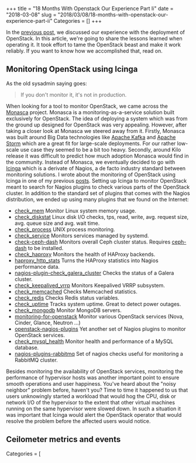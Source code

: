 +++
title = "18 Months With Openstack Our Experience Part Ii"
date = "2018-03-08"
slug = "2018/03/08/18-months-with-openstack-our-experience-part-ii"
Categories = []
+++

In the [previous post](/blog/2018/02/19/18-months-with-openstack-our-experience-part-i/), we discussed our experience with the deployment of OpenStack. In this article, we're going to share the lessons learned when operating it. It took effort to tame the OpenStack beast and make it work reliably. If you want to know how we accomplished that, read on.

<!--more-->

## Monitoring OpenStack using Icinga

As the old sysadmin saying goes:
> If you don't monitor it, it's not in production.

When looking for a tool to monitor OpenStack, we came across the [Monasca](https://wiki.openstack.org/wiki/Monasca) project. Monasca is a monitoring-as-a-service solution built exclusively for OpenStack. The idea of deploying a system which was from the ground up designed for OpenStack was very appealing. However, after taking a closer look at Monasca we steered away from it. Firstly, Monasca was built around Big Data technologies like [Apache Kafka](https://kafka.apache.org) and [Apache Storm](http://storm.apache.org/) which are a great fit for large-scale deployments. For our rather low-scale use case they seemed to be a bit too heavy. Secondly, around Kilo release it was difficult to predict how much adoption Monasca would find in the community. Instead of Monasca, we eventually decided to go with [Icinga](https://www.icinga.com/) which is a derivate of Nagios, a de facto industry standard between monitoring solutions. I wrote about the monitoring of OpenStack using Icinga in one of my previous [posts](/blog/2015/11/30/monitoring-openstack-cluster-with-icinga/). Setting up Icinga to monitor OpenStack meant to search for Nagios plugins to check various parts of the OpenStack cluster. In addition to the standard set of plugins that comes with the Nagios distribution, we ended up using many plugins that we found on the Internet:

*  [check_mem](https://github.com/justintime/nagios-plugins) Monitor Linux system memory usage.
* [check_diskstat](https://github.com/mclarkson/check_diskstat) Linux disk I/O checks, tps, read, write, avg. request size, avg. queue size and avg. wait time.
* [check_process](https://github.com/nguttman/Nagios-Checks/tree/master/Unix/Check_Process) UNIX process monitoring.
* [check_service](https://github.com/jonschipp/nagios-plugins/blob/master/check_service.sh) Monitors services managed by systemd.
* [check-ceph-dash](https://github.com/Crapworks/check_ceph_dash) Monitors overall Ceph cluster status. Requires [ceph-dash](https://github.com/Crapworks/ceph-dash) to be installed.
* [check_haproxy](https://github.com/noseka1/check_haproxy) Monitors the health of HAProxy backends.
* [haproxy_http_stats](https://github.com/polymorf/check_haproxy) Turns the HAProxy statistics into Nagios performance data.
* [nagios-plugin-check_galera_cluster](https://github.com/noseka1/nagios-plugin-check_galera_cluster) Checks the status of a Galera cluster.
* [check_keepalived_vrrp](https://github.com/alaskacommunications/nagios_check_keepalived) Monitors Keepalived VRRP subsystem.
* [check_memcached](https://github.com/willixix/WL-NagiosPlugins/blob/master/check_memcached.pl) Checks Memcached statistics.
* [check_redis](https://github.com/willixix/WL-NagiosPlugins/blob/master/check_redis.pl) Checks Redis status variables.
* [check_uptime](https://github.com/willixix/WL-NagiosPlugins/blob/master/check_uptime.pl) Tracks system uptime. Great to detect power outages.
* [check_mongodb](https://github.com/mzupan/nagios-plugin-mongodb) Monitor MongoDB servers.
* [monitoring-for-openstack](https://github.com/noseka1/monitoring-for-openstack) Monitor various OpenStack services (Nova, Cinder, Glance, Neutron ...)
* [openstack-nagios-plugins](https://github.com/noseka1/openstack-nagios-plugins) Yet another set of Nagios plugins to monitor OpenStack services.
* [check_mysql_health](https://labs.consol.de/nagios/check_mysql_health/index.html) Monitor health and performance of a MySQL database.
* [nagios-plugins-rabbitmq](https://github.com/nagios-plugins-rabbitmq/nagios-plugins-rabbitmq) Set of nagios checks useful for monitoring a RabbitMQ cluster.

Besides monitoring the availability of OpenStack services, monitoring the performance of hypervisor hosts was another important point to ensure smooth operations and user happiness. You've heard about the "noisy neighbor" problem before, haven't you? Time to time it happened to us that users unknowingly started a workload that would hog the CPU, disk or network I/O of the hypervisor to the extent that other virtual machines running on the same hypervisor were slowed down. In such a situation it was important that Icinga would alert the OpenStack operator that would resolve the problem before the affected users would notice.

## Ceilometer metrics and events

Categories = [